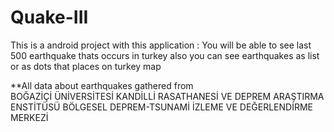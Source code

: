 # Quake-III
This is a android project with this application : 
You will be able to see last 500 earthquake thats occurs in turkey
 also you can see earthquakes as list or as dots that places on turkey map

**All data about earthquakes gathered from  
BOĞAZİÇİ ÜNİVERSİTESİ KANDİLLİ RASATHANESİ VE DEPREM ARAŞTIRMA ENSTİTÜSÜ
BÖLGESEL DEPREM-TSUNAMİ İZLEME VE DEĞERLENDİRME MERKEZİ
